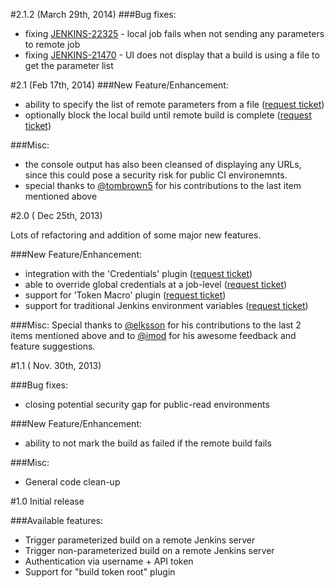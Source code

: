 #2.1.2 (March 29th, 2014)
###Bug fixes:
- fixing [JENKINS-22325](https://issues.jenkins-ci.org/browse/JENKINS-22325) - local job fails when not sending any parameters to remote job
- fixing [JENKINS-21470](https://issues.jenkins-ci.org/browse/JENKINS-21470) - UI does not display that a build is using a file to get the parameter list

#2.1 (Feb 17th, 2014)
###New Feature/Enhancement:
- ability to specify the list of remote parameters from a file ([request ticket](https://issues.jenkins-ci.org/browse/JENKINS-21470))
- optionally block the local build until remote build is complete ([request ticket](https://issues.jenkins-ci.org/browse/JENKINS-20828))

###Misc:
- the console output has also been cleansed of displaying any URLs, since this could pose a security risk for public CI environemnts. 
- special thanks to [@tombrown5](https://github.com/timbrown5) for his contributions to the last item mentioned above

#2.0 ( Dec 25th, 2013)

Lots of refactoring and addition of some major new features.

###New Feature/Enhancement:
- integration with the 'Credentials' plugin ([request ticket](https://issues.jenkins-ci.org/browse/JENKINS-20826))
- able to override global credentials at a job-level ([request ticket](https://issues.jenkins-ci.org/browse/JENKINS-20829))
- support for 'Token Macro' plugin ([request ticket](https://issues.jenkins-ci.org/browse/JENKINS-20827))
- support for traditional Jenkins environment variables ([request ticket](https://issues.jenkins-ci.org/browse/JENKINS-21125))

###Misc:
Special thanks to [@elksson](https://github.com/elksson) for his contributions to the last 2 items mentioned above and to [@imod](https://github.com/imod) for his awesome feedback and feature suggestions.

#1.1 ( Nov. 30th, 2013)

###Bug fixes:
- closing potential security gap for public-read environments
    
    
###New Feature/Enhancement:
- ability to not mark the build as failed if the remote build fails
    
    
###Misc:
- General code clean-up


#1.0 
Initial release

###Available features:
- Trigger parameterized build on a remote Jenkins server
- Trigger non-parameterized build on a remote Jenkins server
- Authentication via username + API token
- Support for "build token root" plugin